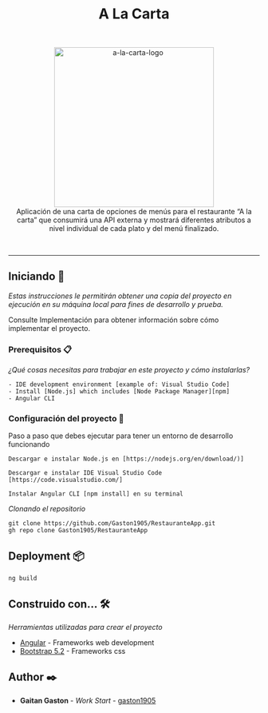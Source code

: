 <h1 align="center">A La Carta</h1>
<br>
<p align ="center">
  <img src="src/assets/logo.png" alt="a-la-carta-logo" width="320"/>
  <br>
Aplicación de una carta de opciones de menús para el restaurante “A
la carta” que consumirá una API externa y mostrará diferentes atributos a nivel individual de
cada plato y del menú finalizado. </p>
<br>
<hr>

## Iniciando 🚀

_Estas instrucciones le permitirán obtener una copia del proyecto en ejecución en su máquina local para fines de desarrollo y prueba._

Consulte Implementación para obtener información sobre cómo implementar el proyecto.

### Prerequisitos 📋

_¿Qué cosas necesitas para trabajar en este proyecto y cómo instalarlas?_

```
- IDE development environment [example of: Visual Studio Code]
- Install [Node.js] which includes [Node Package Manager][npm]
- Angular CLI
```

### Configuración del proyecto 🔧

Paso a paso que debes ejecutar para tener un entorno de desarrollo funcionando

```
Descargar e instalar Node.js en [https://nodejs.org/en/download/)]
```
```
Descargar e instalar IDE Visual Studio Code [https://code.visualstudio.com/]
```
```
Instalar Angular CLI [npm install] en su terminal 
```

_Clonando el repositorio_

```
git clone https://github.com/Gaston1905/RestauranteApp.git
gh repo clone Gaston1905/RestauranteApp
```

## Deployment 📦

```
ng build
```

## Construido con... 🛠️

_Herramientas utilizadas para crear el proyecto_

* [Angular](https://angular.io/) - Frameworks web development
* [Bootstrap 5.2](https://getbootstrap.com/) - Frameworks css

## Author ✒️

* **Gaitan Gaston** - *Work Start* - [gaston1905](https://github.com/Gaston1905)
